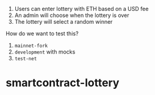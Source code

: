 1. Users can enter lottery with ETH based on a USD fee
2. An admin will choose when the lottery is over
3. The lottery will select a random winner

How do we want to test this?

1. `mainnet-fork`
2. `development` with mocks
3. `test-net`
# smartcontract-lottery
